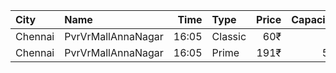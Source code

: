 | City    | Name               |  Time | Type    | Price | Capacity | Booked |
| :------ | :----------------- | ----: | :------ | ----: | -------: | -----: |
| Chennai | PvrVrMallAnnaNagar | 16:05 | Classic |   60₹ |        5 |      5 |
| Chennai | PvrVrMallAnnaNagar | 16:05 | Prime   |  191₹ |       51 |     17 |